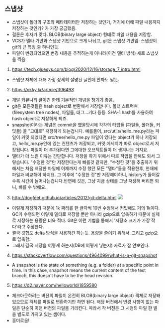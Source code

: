 
## 스냅샷
- 스냅샷이 폴더의 구조와 메타데이터만 저장하는 것인가, 거기에 더해 파일 내용까지 저장하는 것인가? 가 가장 궁금했음.
- 결론은 후자가 맞다. BLOB(binary large object) 형태로 파일 내용을 저장함. 
- VCS가 델타 기반과 스냅샷 기반으로 크게 나뉘고, git은 스냅샷 기반임. 스냅샷이 git의 큰 특징 중 하나인듯. 
- 파일이 변경되었으면 변경 내용을 추적하는게 아니라(이건 델타 방식) 새로 스냅샷을 찍음
1. https://tech.gluesys.com/blog/2020/12/16/storage_7_intro.html
- 스냅샷 자체에 대해 가장 상세히 설명된 글인데 안봐도 될듯. 

2. https://okky.kr/article/306493
- 개발 커뮤니티 글이긴 한데 기본적인 개념을 챙기기 좋음. 
- git은 모든것들은 hash object로 변환해서 저장합니다. 폴더 스트럭쳐 (filesystem tree nodes), 파일들, 태그...기타 등등. SHA-1 hash를 사용하여 hash object로 저장하게 되죠. 
- snapshot이라는 계념은 commit을 했을당시에 각각의 타입들 (파일들, 폴더들, 커밋들) 을 "고대로" 저장하게 되는겁니다. 예를들어, src/utils/hello_me.py라는 파일이 커밋 되었다면 src/tree/hello_me.py 파일이 있다는 object가 하나 저장되고, hello_me.py안에 있는 컨텐츠가 저장되고, 커밋 메세지가 따로 object로서 저장됩니다. 파일이 더 추가된다면 그에대한 오브젝트들이 더 생겨나는 거지요. 
- 델타가 더 느린 이유는 간단합니다. 저장을 하기 위해서 따로 작업을 안해도 되서 그렇습니다. "수정한 것"만 저장한다는게 빠를것 같지만, "수정한 것"을 추출하기 위해서는 처음 저장한 파일에 이제까지 수정 했던 모든 "델타"들을 적용한후, 현재에 파일과 비교해야 하지요. 그 이후에 "수정한 것"만 저장해야하니, history가 들어갈수록 시간이 늘어나는겁니다.반면에 깃은, 그냥 지금 상태를 그냥 저장해 버리면 되니, 빠를 수 밖에요.


3. http://dogfeet.github.io/articles/2012/git-delta.html
![](https://i.imgur.com/5sjPDej.png)

- 이렇게 저장하기 때문에 1k 짜리를 한 글자씩 10번 수정해서 커밋해도 거의 1k이다. GC가 수행되면 이렇게 델타로 저장할 뿐만 아니라 gzip으로 압축하기 때문에 실제로 저장하는 용량은 더욱 적다. Git은 이런 기법을 통해서 '저장소 크기가 가장 작다'라고 주장한다.
- 결국 깃헙도 delta 방식을 사용하긴 하는듯. 용량을 줄이기 위해서. 그리고 gzip으로 압축함.
- 그래서 결국 저장을 어떻게 하는지(DB에 어떻게 넣는지) 자료가 잘 안보인다. 


4. https://stackoverflow.com/questions/4964099/what-is-a-git-snapshot
- A snapshot is the state of something (e.g. a folder) at a specific point in time. In this case, snapshot means the current content of the test branch, this doesn't have to be the head revision.


5. https://d2.naver.com/helloworld/1859580
- 체크아웃하려는 버전의 파일이 온전히 BLOB(binary large object) 객체로 저장돼 있으므로 객체를 파일로 변환하기만 하면 된다. 해당 버전에서 변경 사항이 없는 파일은 단순히 이전 버전의 파일을 가리킨다. 따라서 각 버전은 그 시점의 파일 한 벌을 별도로 가지고 있는 셈이다.
- 흥미로움!


